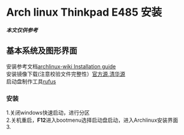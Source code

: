 # Arch linux Thinkpad E485 安装
***本文仅供参考***
## 基本系统及图形界面
 安装参考文档[archlinux-wiki Installation guide](https://wiki.archlinux.org/index.php/Installation_guide_(%E7%AE%80%E4%BD%93%E4%B8%AD%E6%96%87))  
 安装镜像下载(注意校验文件完整性）[官方源](https://archlinux.org/download/),[清华源](https://mirrors.tuna.tsinghua.edu.cn/)  
 启动盘制作工具[rufus](https://rufus.ie/)  
 ### 安装
 1.关闭windows快速启动，进行分区  
 2.关机重启，**F12**进入bootmenu选择启动盘启动，进入Archlinux安装界面  
 3.
